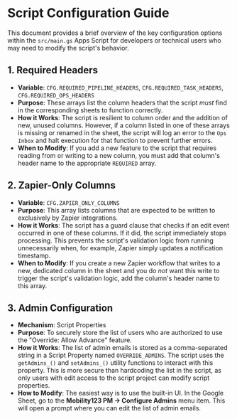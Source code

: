 # Script Configuration Guide

This document provides a brief overview of the key configuration options within the `src/main.gs` Apps Script for developers or technical users who may need to modify the script's behavior.

## 1. Required Headers

- **Variable**: `CFG.REQUIRED_PIPELINE_HEADERS`, `CFG.REQUIRED_TASK_HEADERS`, `CFG.REQUIRED_OPS_HEADERS`
- **Purpose**: These arrays list the column headers that the script *must* find in the corresponding sheets to function correctly.
- **How it Works**: The script is resilient to column order and the addition of new, unused columns. However, if a column listed in one of these arrays is missing or renamed in the sheet, the script will log an error to the `Ops Inbox` and halt execution for that function to prevent further errors.
- **When to Modify**: If you add a new feature to the script that requires reading from or writing to a new column, you must add that column's header name to the appropriate `REQUIRED` array.

## 2. Zapier-Only Columns

- **Variable**: `CFG.ZAPIER_ONLY_COLUMNS`
- **Purpose**: This array lists columns that are expected to be written to exclusively by Zapier integrations.
- **How it Works**: The script has a guard clause that checks if an edit event occurred in one of these columns. If it did, the script immediately stops processing. This prevents the script's validation logic from running unnecessarily when, for example, Zapier simply updates a notification timestamp.
- **When to Modify**: If you create a new Zapier workflow that writes to a new, dedicated column in the sheet and you do *not* want this write to trigger the script's validation logic, add the column's header name to this array.

## 3. Admin Configuration

- **Mechanism**: Script Properties
- **Purpose**: To securely store the list of users who are authorized to use the "Override: Allow Advance" feature.
- **How it Works**: The list of admin emails is stored as a comma-separated string in a Script Property named `OVERRIDE_ADMINS`. The script uses the `getAdmins_()` and `setAdmins_()` utility functions to interact with this property. This is more secure than hardcoding the list in the script, as only users with edit access to the script project can modify script properties.
- **How to Modify**: The easiest way is to use the built-in UI. In the Google Sheet, go to the **Mobility123 PM → Configure Admins** menu item. This will open a prompt where you can edit the list of admin emails.
